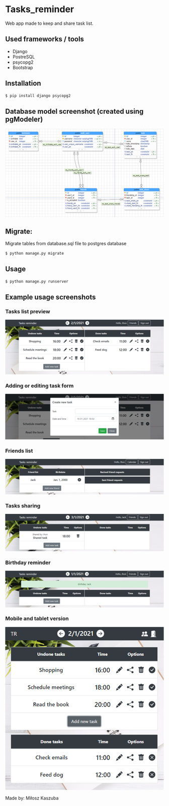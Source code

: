 # Tasks_reminder

Web app made to keep and share task list.

## Used frameworks / tools
* Django
* PostreSQL
* psycopg2 
* Bootstrap

## Installation
```sh
$ pip install django psycopg2
```

## Database model screenshot (created using pgModeler)
![alt text](https://github.com/miloszk9/Tasks_reminder/blob/master/example%20screenshots/pgmodeler_screenshot.PNG?raw=true)

## Migrate:
Migrate tables from database.sql file to postgres database
```sh
$ python manage.py migrate
```

## Usage

```sh
$ python manage.py runserver
```

## Example usage screenshots

### Tasks list preview
![alt text](https://github.com/miloszk9/Tasks_reminder/blob/master/example%20screenshots/tasks_list.PNG?raw=true)

### Adding or editing task form
![alt text](https://github.com/miloszk9/Tasks_reminder/blob/master/example%20screenshots/tasks_create.PNG?raw=true)

### Friends list
![alt text](https://github.com/miloszk9/Tasks_reminder/blob/master/example%20screenshots/friendlist.PNG?raw=true)

### Tasks sharing
![alt text](https://github.com/miloszk9/Tasks_reminder/blob/master/example%20screenshots/task_share.PNG?raw=true)

### Birthday reminder
![alt text](https://github.com/miloszk9/Tasks_reminder/blob/master/example%20screenshots/birthday_reminder.PNG?raw=true)

### Mobile and tablet version
![alt text](https://github.com/miloszk9/Tasks_reminder/blob/master/example%20screenshots/tablet_version.PNG?raw=true)

Made by: Miłosz Kaszuba
